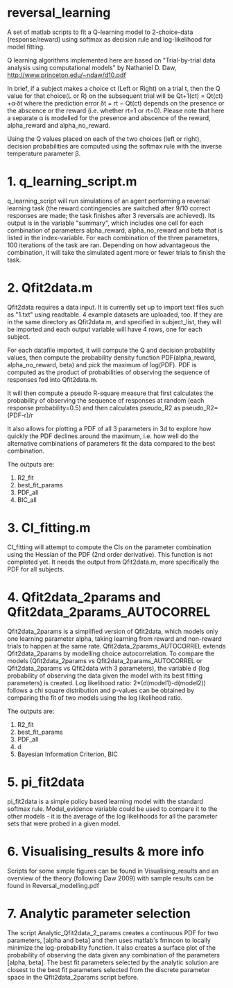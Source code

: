 # reversal_learning
A set of matlab scripts to fit a Q-learning model to 2-choice-data (response/reward) using softmax as decision rule and log-likelihood for model fitting.

Q learning algorithms implemented here are based on "Trial-by-trial data analysis using computational models" by Nathaniel D. Daw, http://www.princeton.edu/~ndaw/d10.pdf

In brief, if a subject makes a choice ct (Left or Right) on a trial t, then the Q value for that choice(L or R) on the subsequent trial will be 
Qt+1(ct) = Qt(ct) +α·δt 
where the prediction error 
δt = rt − Qt(ct)
depends on the presence or the abscence or the reward (i.e. whether rt=1 or rt=0). Please note that here a separate α is modelled for the presence and abscence of the reward, alpha_reward and alpha_no_reward. 

Using the Q values placed on each of the two choices (left or right), decision probabilities are computed using the softmax rule with the inverse temperature parameter β.

# 1. q_learning_script.m
q_learning_script will run simulations of an agent performing a reversal learning task (the reward contingencies are switched after 9/10  correct responses are made; the task finishes after 3 reversals are achieved). Its output is in the variable "summary", which includes one cell for each combination of parameters alpha_reward, alpha_no_reward and beta that is listed in the index-variable. For each combination of the three parameters, 100 iterations of the task are ran. Depending on how advantageous the combination, it will take the simulated agent more or fewer trials to finish the task.

# 2. Qfit2data.m
Qfit2data requires a data input. It is currently set up to import text files such as "1.txt" using readtable. 4 example datasets are uploaded, too. If they are in the same directory as Qfit2data.m, and specified in subject_list, they will be imported and each output variable will have 4 rows, one for each subject.

For each datafile imported, it will compute the Q and decision probability values, then compute the probability density function 
PDF(alpha_reward, alpha_no_reward, beta) and pick the maximum of log(PDF). PDF is computed as the product of probabilities of observing the sequence of responses fed into Qfit2data.m. 

It will then compute a pseudo R-square measure that first calculates the probability of observing the sequence of responses at random (each response probability=0.5) and then calculates pseudo_R2 as
pseudo_R2=(PDF-r)/r

It also allows for plotting a PDF of all 3 parameters in 3d to explore how quickly the PDF declines around the maximum, i.e. how well do the alternative combinations of parameters fit the data compared to the best combination. 

The outputs are:
1) R2_fit
2) best_fit_params
3) PDF_all 
4) BIC_all
# 3. CI_fitting.m
CI_fitting will attempt to compute the CIs on the parameter combination using the Hessian of the PDF (2nd order derivative). This function is not completed yet. It needs the output from Qfit2data.m, more specifically the PDF for all subjects.

# 4. Qfit2data_2params and Qfit2data_2params_AUTOCORREL
Qfit2data_2params is a simplified version of Qfit2data, which models only one learning parameter alpha, taking learning from reward and non-reward trials to happen at the same rate. Qfit2data_2params_AUTOCORREL extends Qfit2data_2params by modelling choice autocorrelation.
To compare the models (Qfit2data_2params vs Qfit2data_2params_AUTOCORREL or Qfit2data_2params vs Qfit2data with 3 parameters), the variable d (log probability of observing the data given the model with its best fitting parameters) is created. 
Log likelihood ratio: 
2*(d(model1)-d(model2)) 
follows a chi square distribution and p-values can be obtained by comparing the fit of two models using the log likelihood ratio. 

The outputs are:
1) R2_fit
2) best_fit_params
3) PDF_all 
4) d
5) Bayesian Information Criterion, BIC

# 5. pi_fit2data
pi_fit2data is a simple policy based learning model with the standard softmax rule. Model_evidence variable could be used to compare it to the other models - it is the average of the log likelihoods for all the parameter sets that were probed in a given model.  

# 6. Visualising_results & more info
Scripts for some simple figures can be found in Visualising_results and an overview of the theory (following Daw 2009) with sample results can be found in Reversal_modelling.pdf

# 7. Analytic parameter selection
The script Analytic_Qfit2data_2_params creates a continuous PDF for two parameters, [alpha and beta] and then uses matlab's fmincon to locally minimize the log-probability function. It also creates a surface plot of the probability of observing the data given any combination of the parameters [alpha, beta]. The best fit parameters selected by the analytic solution are closest to the best fit parameters selected from the discrete parameter space in the Qfit2data_2params script before. 
